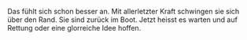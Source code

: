 Das fühlt sich schon besser an. Mit allerletzter Kraft schwingen sie sich über den Rand.
Sie sind zurück im Boot. Jetzt heisst es warten und auf Rettung oder eine glorreiche Idee hoffen.
